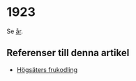 # 1923

Se [år](år).

## Referenser till denna artikel

* [Högsäters frukodling](Högsäters%20frukodling)
